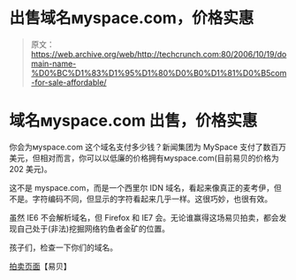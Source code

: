 # 出售域名муѕрасе.com，价格实惠

> 原文：<https://web.archive.org/web/http://techcrunch.com:80/2006/10/19/domain-name-%D0%BC%D1%83%D1%95%D1%80%D0%B0%D1%81%D0%B5com-for-sale-affordable/>

# 域名муѕрасе.com 出售，价格实惠

你会为муѕрасе.com 这个域名支付多少钱？新闻集团为 MySpace 支付了数百万美元，但相对而言，你可以以低廉的价格拥有муѕрасе.com(目前易贝的价格为 202 美元)。

这不是 myspace.com，而是一个西里尔 IDN 域名，看起来像真正的麦考伊，但不是。字符编码不同，但显示的字符看起来几乎一样。这很巧妙，也很有效。

虽然 IE6 不会解析域名，但 Firefox 和 IE7 会。无论谁赢得这场易贝拍卖，都会发现自己处于(非法)挖掘网络钓鱼者金矿的位置。

孩子们，检查一下你们的域名。

[拍卖页面](https://web.archive.org/web/20130627215102/http://cgi.ebay.com/ws/eBayISAPI.dll?ViewItem&item=320039726646)【易贝】